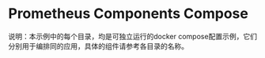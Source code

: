# Prometheus Components Compose

说明：本示例中的每个目录，均是可独立运行的docker compose配置示例，它们分别用于编排同的应用，具体的组件请参考各目录的名称。
